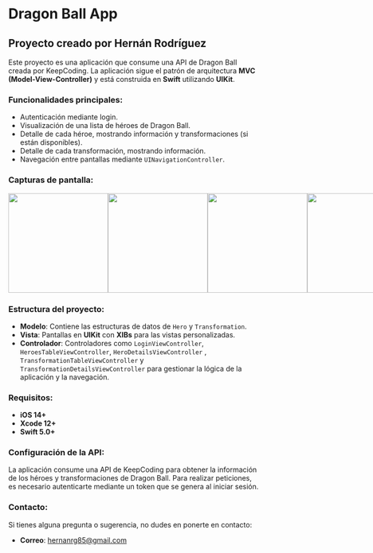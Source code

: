
# Dragon Ball App

## Proyecto creado por Hernán Rodríguez

Este proyecto es una aplicación que consume una API de Dragon Ball creada por KeepCoding. La aplicación sigue el patrón de arquitectura **MVC (Model-View-Controller)** y está construida en **Swift** utilizando **UIKit**.

### Funcionalidades principales:
- Autenticación mediante login.
- Visualización de una lista de héroes de Dragon Ball.
- Detalle de cada héroe, mostrando información y transformaciones (si están disponibles).
- Detalle de cada transformación, mostrando información.
- Navegación entre pantallas mediante `UINavigationController`.

### Capturas de pantalla:

<div style="display: flex; flex-direction: row;">
  <img src="https://live.staticflickr.com/65535/54004644084_b80717f34f_o.png" width="200" />
  <img src="https://live.staticflickr.com/65535/54004319226_1a94812cc6_o.png" width="200" />
  <img src="https://live.staticflickr.com/65535/54004644679_4eccab7088_o.png" width="200" />
  <img src="https://live.staticflickr.com/65535/54004319811_bbbb8419d6_o.png" width="200" />
  <img src="https://live.staticflickr.com/65535/54004644759_966521638f_o.png" width="200" />
</div>

### Estructura del proyecto:
- **Modelo**: Contiene las estructuras de datos de `Hero` y `Transformation`.
- **Vista**: Pantallas en **UIKit** con **XIBs** para las vistas personalizadas.
- **Controlador**: Controladores como `LoginViewController`, `HeroesTableViewController`, `HeroDetailsViewController` , `TransformationTableViewController` y `TransformationDetailsViewController` para gestionar la lógica de la aplicación y la navegación.

### Requisitos:
- **iOS 14+**
- **Xcode 12+**
- **Swift 5.0+**

### Configuración de la API:
La aplicación consume una API de KeepCoding para obtener la información de los héroes y transformaciones de Dragon Ball. Para realizar peticiones, es necesario autenticarte mediante un token que se genera al iniciar sesión.

### Contacto:
Si tienes alguna pregunta o sugerencia, no dudes en ponerte en contacto:

- **Correo**: hernanrg85@gmail.com
